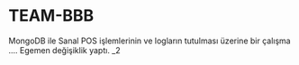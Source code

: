 # TEAM-BBB

MongoDB ile Sanal POS işlemlerinin ve logların tutulması üzerine bir çalışma ....
Egemen değişiklik yaptı. _2
